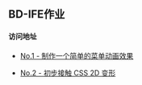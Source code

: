 ﻿## BD-IFE作业
####  访问地址


* [No.1  - 制作一个简单的菜单动画效果](https://singingxy.github.io/BD-IFE/%E8%AE%BE%E8%AE%A1%E5%B8%88%E5%AD%A6%E9%99%A2/No.1/index.html)

* [No.2 - 初步接触 CSS 2D 变形](https://singingxy.github.io/BD-IFE/%E8%AE%BE%E8%AE%A1%E5%B8%88%E5%AD%A6%E9%99%A2/No.2/index.html)
